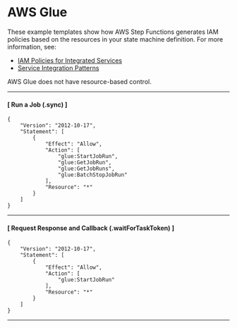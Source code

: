 # AWS Glue<a name="glue-iam"></a>

These example templates show how AWS Step Functions generates IAM policies based on the resources in your state machine definition\. For more information, see:
+ [IAM Policies for Integrated Services](service-integration-iam-templates.md)
+ [Service Integration Patterns](connect-to-resource.md)

AWS Glue does not have resource\-based control\.

------
#### [ Run a Job \(\.sync\) ]

```
{
    "Version": "2012-10-17",
    "Statement": [
        {
            "Effect": "Allow",
            "Action": [
                "glue:StartJobRun",
                "glue:GetJobRun",
                "glue:GetJobRuns",
                "glue:BatchStopJobRun"
            ],
            "Resource": "*"
        }
    ]
}
```

------
#### [ Request Response and Callback \(\.waitForTaskToken\) ]

```
{
    "Version": "2012-10-17",
    "Statement": [
        {
            "Effect": "Allow",
            "Action": [
                "glue:StartJobRun"
            ],
            "Resource": "*"
        }
    ]
}
```

------